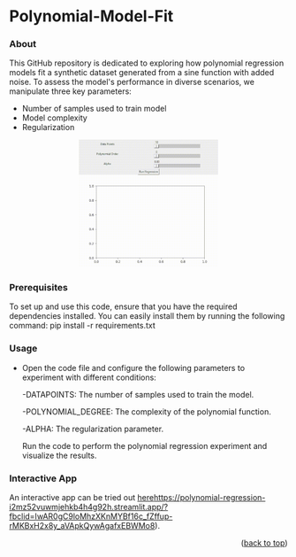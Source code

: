 # Polynomial-Model-Fit

<a name="readme-top"></a>

### About
This GitHub repository is dedicated to exploring how polynomial regression models fit a synthetic dataset generated from a sine function with added noise. To assess the model's performance in diverse scenarios, we manipulate three key parameters:
* Number of samples used to train model
* Model complexity
* Regularization
<p align="center">
  <img src="images/demo.gif" alt="Demo" style="width:50%;">
</p>

### Prerequisites

To set up and use this code, ensure that you have the required dependencies installed. You can easily install them by running the following command:
pip install -r requirements.txt

### Usage
* Open the code file and configure the following parameters to experiment with different conditions:

  -DATAPOINTS: The number of samples used to train the model.
  
  -POLYNOMIAL_DEGREE: The complexity of the polynomial function.
  
  -ALPHA: The regularization parameter.
  
  Run the code to perform the polynomial regression experiment and visualize the results.


### Interactive App
An interactive app can be tried out [here](https://polynomial-regression-i2mz52vuwmjehkb4h4g92h.streamlit.app/?fbclid=IwAR0gC9loMhzXKnMYBf16c_fZffup-rMKBxH2x8y_aVApkQywAgafxEBWMo8)https://polynomial-regression-i2mz52vuwmjehkb4h4g92h.streamlit.app/?fbclid=IwAR0gC9loMhzXKnMYBf16c_fZffup-rMKBxH2x8y_aVApkQywAgafxEBWMo8).
<p align="right">(<a href="#readme-top">back to top</a>)</p>
